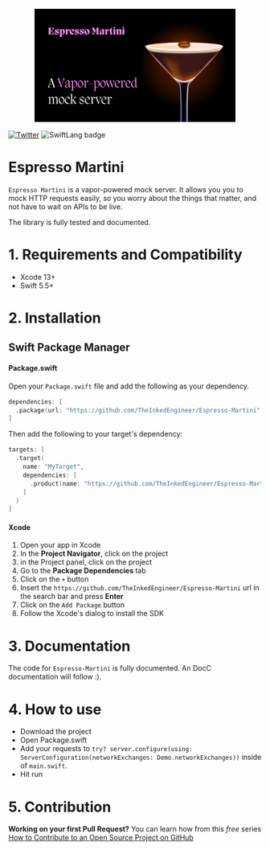 <p align="center">
<img src="logo-github.png" alt="Espresso Martini logo" width="400">
</p>

[![Twitter](https://img.shields.io/twitter/url/https/theinkedgineer.svg?label=TheInkedgineer&style=social)](https://twitter.com/inkedengineer)
![SwiftLang badge](https://img.shields.io/badge/language-Swift%205.7-orange.svg)

# Espresso Martini

`Espresso Martini` is a vapor-powered mock server. It allows you you to mock HTTP requests easily, so you worry about the things that matter, and not have to wait on APIs to be live.

The library is fully tested and documented.


# 1. Requirements and Compatibility

- Xcode 13+
- Swift 5.5+

# 2. Installation

## Swift Package Manager

#### Package.swift

Open your `Package.swift` file and add the following as your dependency. 

```swift
dependencies: [
  .package(url: "https://github.com/TheInkedEngineer/Espresso-Martini", from: "0.1.0")
]
```

Then add the following to your target's dependency:

```swift
targets: [
  .target(
    name: "MyTarget", 
    dependencies: [
      .product(name: "https://github.com/TheInkedEngineer/Espresso-Martini", package: "Espresso-Martini")
    ]
  )
]
```

#### Xcode

1. Open your app in Xcode
1. In the **Project Navigator**, click on the project
1. in the Project panel, click on the project
1. Go to the **Package Dependencies** tab
1. Click on the `+` button
1. Insert the `https://github.com/TheInkedEngineer/Espresso-Martini` url in the search bar and press **Enter**
1. Click on the `Add Package` button
1. Follow the Xcode's dialog to install the SDK

# 3. Documentation

The code for `Espresso-Martini` is fully documented. An DocC documentation will follow :).

# 4. How to use

- Download the project
- Open Package.swift
- Add your requests to `try? server.configure(using: ServerConfiguration(networkExchanges: Demo.networkExchanges))` inside of `main.swift`.
- Hit run


# 5. Contribution

**Working on your first Pull Request?** You can learn how from this *free* series [How to Contribute to an Open Source Project on GitHub](https://egghead.io/series/how-to-contribute-to-an-open-source-project-on-github)
